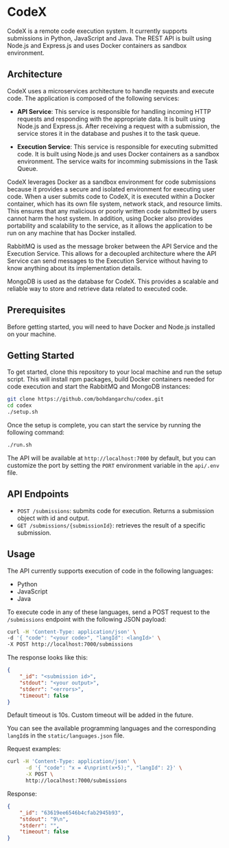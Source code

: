 # CodeX

CodeX is a remote code execution system. It currently supports submissions in Python, JavaScript and Java. The REST API is built using Node.js and Express.js and uses Docker containers as sandbox environment.

## Architecture

CodeX uses a microservices architecture to handle requests and execute code. The application is composed of the following services:

- **API Service**: This service is responsible for handling incoming HTTP requests and responding with the appropriate data. It is built using Node.js and Express.js. After receiving a request with a submission, the service stores it in the database and pushes it to the task queue.

- **Execution Service**: This service is responsible for executing submitted code. It is built using Node.js and uses Docker containers as a sandbox environment. The service waits for incomming submissions in the Task Queue.

CodeX leverages Docker as a sandbox environment for code submissions because it provides a secure and isolated environment for executing user code. When a user submits code to CodeX, it is executed within a Docker container, which has its own file system, network stack, and resource limits. This ensures that any malicious or poorly written code submitted by users cannot harm the host system. In addition, using Docker also provides portability and scalability to the service, as it allows the application to be run on any machine that has Docker installed.

RabbitMQ is used as the message broker between the API Service and the Execution Service. This allows for a decoupled architecture where the API Service can send messages to the Execution Service without having to know anything about its implementation details.

MongoDB is used as the database for CodeX. This provides a scalable and reliable way to store and retrieve data related to executed code.

## Prerequisites

Before getting started, you will need to have Docker and Node.js installed on your machine.

## Getting Started
To get started, clone this repository to your local machine and run the setup script. This will install npm packages, build Docker containers needed for code execution and start the RabbitMQ and MongoDB instances:

```bash
git clone https://github.com/bohdangarchu/codex.git
cd codex
./setup.sh
```

Once the setup is complete, you can start the service by running the following command:

```bash
./run.sh
```


The API will be available at `http://localhost:7000` by default, but you can customize the port by setting the `PORT` environment variable in the `api/.env` file.

## API Endpoints

- `POST /submissions`: submits code for execution. Returns a submission object with id and output.
- `GET /submissions/{submissionId}`: retrieves the result of a specific submission.

## Usage

The API currently supports execution of code in the following languages:

- Python
- JavaScript
- Java

To execute code in any of these languages, send a POST request to the `/submissions` endpoint with the following JSON payload:

```bash
curl -H 'Content-Type: application/json' \
-d '{ "code": "<your code>", "langId": <langId>' \
-X POST http://localhost:7000/submissions
```

The response looks like this:

```json
{
    "_id": "<submission id>",
    "stdout": "<your output>",
    "stderr": "<errors>",
    "timeout": false
}
```

Default timeout is 10s. Custom timeout will be added in the future.

You can see the available programming languages and the corresponding `langId`s in the `static/languages.json` file.

Request examples:

```bash
curl -H 'Content-Type: application/json' \
      -d '{ "code": "x = 4\nprint(x+5);", "langId": 2}' \
      -X POST \
      http://localhost:7000/submissions
```

Response:
```json
{
    "_id": "63619ee6546b4cfab2945b93",
    "stdout": "9\n",
    "stderr": "",
    "timeout": false
}
```






